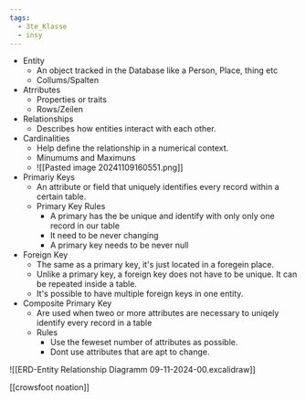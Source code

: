 ```yaml
---
tags:
  - 3te_Klasse
  - insy
---
```


- Entity
	- An object tracked in the Database like a Person, Place, thing etc
	- Collums/Spalten
- Atrributes
	- Properties or traits
	- Rows/Zeilen
- Relationships
	- Describes how entities interact with each other.
- Cardinalities
	- Help define the relationship in a numerical context.
	- Minumums and Maximuns
	- ![[Pasted image 20241109160551.png]]
- Primariy Keys
	- An attribute or field that uniquely identifies every record within a certain table.
	- Primary Key Rules
		- A primary has the be unique and identify with only only one record in our table
		- It need to be never changing 
		- A primary key needs to be never null
- Foreign Key
	- The same as a primary key, it's just located in a foregein place.
	- Unlike a primary key, a foreign key does not have to be unique. It can be repeated inside a table.
	- It's possible to have multiple foreign keys in one entity. 
- Composite Primary Key
	- Are used when tweo or more attributes are necessary to uniqely identify every record in a table
	- Rules
		- Use the feweset number of attributes as possible.
		- Dont use attributes that are apt to change.

![[ERD-Entity Relationship Diagramm 09-11-2024-00.excalidraw]]


[[crowsfoot noation]]